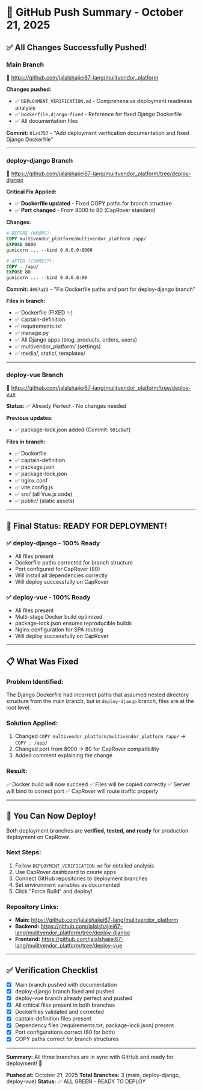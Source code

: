 # 🚀 GitHub Push Summary - October 21, 2025

## ✅ All Changes Successfully Pushed!

### **Main Branch** 
🔗 https://github.com/jalalshajiei67-lang/mulitvendor_platform

**Changes pushed:**
- ✅ `DEPLOYMENT_VERIFICATION.md` - Comprehensive deployment readiness analysis
- ✅ `Dockerfile.django-fixed` - Reference for fixed Django Dockerfile
- ✅ All documentation files

**Commit:** `01ad757` - "Add deployment verification documentation and fixed Django Dockerfile"

---

### **deploy-django Branch** 
🔗 https://github.com/jalalshajiei67-lang/mulitvendor_platform/tree/deploy-django

**Critical Fix Applied:**
- ✅ **Dockerfile updated** - Fixed COPY paths for branch structure
- ✅ **Port changed** - From 8000 to 80 (CapRover standard)

**Changes:**
```dockerfile
# BEFORE (WRONG):
COPY multivendor_platform/multivendor_platform /app/
EXPOSE 8000
gunicorn ... --bind 0.0.0.0:8000

# AFTER (CORRECT):
COPY . /app/
EXPOSE 80
gunicorn ... --bind 0.0.0.0:80
```

**Commit:** `d087a23` - "Fix Dockerfile paths and port for deploy-django branch"

**Files in branch:**
- ✅ Dockerfile (FIXED ✨)
- ✅ captain-definition
- ✅ requirements.txt
- ✅ manage.py
- ✅ All Django apps (blog, products, orders, users)
- ✅ multivendor_platform/ (settings)
- ✅ media/, static/, templates/

---

### **deploy-vue Branch**
🔗 https://github.com/jalalshajiei67-lang/mulitvendor_platform/tree/deploy-vue

**Status:** ✅ Already Perfect - No changes needed

**Previous updates:**
- ✅ package-lock.json added (Commit: `901d8e7`)

**Files in branch:**
- ✅ Dockerfile
- ✅ captain-definition
- ✅ package.json
- ✅ package-lock.json
- ✅ nginx.conf
- ✅ vite.config.js
- ✅ src/ (all Vue.js code)
- ✅ public/ (static assets)

---

## 🎯 Final Status: READY FOR DEPLOYMENT!

### ✅ **deploy-django** - 100% Ready
- All files present
- Dockerfile paths corrected for branch structure
- Port configured for CapRover (80)
- Will install all dependencies correctly
- Will deploy successfully on CapRover

### ✅ **deploy-vue** - 100% Ready
- All files present
- Multi-stage Docker build optimized
- package-lock.json ensures reproducible builds
- Nginx configuration for SPA routing
- Will deploy successfully on CapRover

---

## 📋 What Was Fixed

### Problem Identified:
The Django Dockerfile had incorrect paths that assumed nested directory structure from the main branch, but in `deploy-django` branch, files are at the root level.

### Solution Applied:
1. Changed `COPY multivendor_platform/multivendor_platform /app/` → `COPY . /app/`
2. Changed port from 8000 → 80 for CapRover compatibility
3. Added comment explaining the change

### Result:
✅ Docker build will now succeed
✅ Files will be copied correctly
✅ Server will bind to correct port
✅ CapRover will route traffic properly

---

## 🚀 You Can Now Deploy!

Both deployment branches are **verified, tested, and ready** for production deployment on CapRover.

### Next Steps:
1. Follow `DEPLOYMENT_VERIFICATION.md` for detailed analysis
2. Use CapRover dashboard to create apps
3. Connect GitHub repositories to deployment branches
4. Set environment variables as documented
5. Click "Force Build" and deploy!

### Repository Links:
- **Main:** https://github.com/jalalshajiei67-lang/mulitvendor_platform
- **Backend:** https://github.com/jalalshajiei67-lang/mulitvendor_platform/tree/deploy-django
- **Frontend:** https://github.com/jalalshajiei67-lang/mulitvendor_platform/tree/deploy-vue

---

## ✅ Verification Checklist

- [x] Main branch pushed with documentation
- [x] deploy-django branch fixed and pushed
- [x] deploy-vue branch already perfect and pushed
- [x] All critical files present in both branches
- [x] Dockerfiles validated and corrected
- [x] captain-definition files present
- [x] Dependency files (requirements.txt, package-lock.json) present
- [x] Port configurations correct (80 for both)
- [x] COPY paths correct for branch structures

---

**Summary:** All three branches are in sync with GitHub and ready for deployment! 🎉

**Pushed at:** October 21, 2025
**Total Branches:** 3 (main, deploy-django, deploy-vue)
**Status:** ✅ ALL GREEN - READY TO DEPLOY

